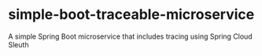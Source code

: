 # simple-boot-traceable-microservice
A simple Spring Boot microservice that includes tracing using Spring Cloud Sleuth
